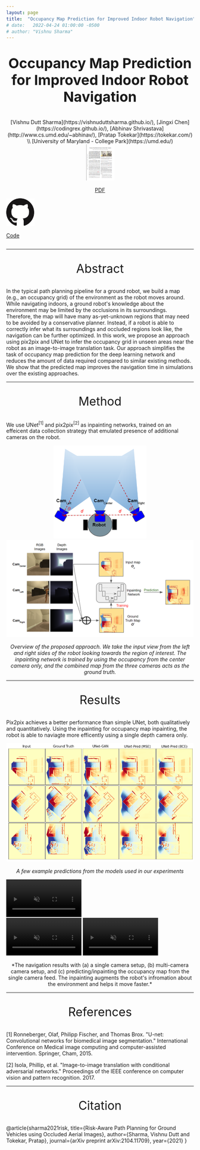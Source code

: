 ```yaml
---
layout: page
title:  "Occupancy Map Prediction for Improved Indoor Robot Navigation"
# date:   2022-04-24 01:00:00 -0500
# author: "Vishnu Sharma"
---
```

<p align="center" style="font-size:28pt"><strong>Occupancy Map Prediction for Improved Indoor Robot Navigation</strong></p>

<div align="center" markdown="1" style="justify-content:space-between;">
[Vishnu Dutt Sharma](https://vishnuduttsharma.github.io/), [Jingxi Chen](https://codingrex.github.io/), [Abhinav Shrivastava](http://www.cs.umd.edu/~abhinav/), [Pratap Tokekar](https://tokekar.com/) \\
[University of Maryland - College Park](https://umd.edu/)
</div>

<div align="center" style="justify-content:space-between;" class="row>
<div class="column">  
<a href="https://arxiv.org/pdf/2104.11709.pdf">
<img src="../img/projects/occmap_icon.png" style="width: 75px;" alt="PDF"/>
</a>

<a href="https://arxiv.org/pdf/2104.11709.pdf">PDF</a>
</div>

<div class="column">  
<a href="https://github.com/VishnuDuttSharma/occupancy_prediction">
<img src="../img/projects/github_icon.png" style="width: 75px;" alt="PDF"/>
</a>

<a href="https://github.com/VishnuDuttSharma/occupancy_prediction">Code</a>
</div>									  
</div>

---

<center>
<p style="font-size:24pt">Abstract</p>
</center>

In the typical path planning pipeline for a ground robot, we build a map (e.g., an occupancy grid) of the environment as the robot moves around. While navigating indoors, a ground robot's knowledge about the environment may be limited by the occlusions in its surroundings. Therefore, the map will have many as-yet-unknown regions that may need to be avoided by a conservative planner. Instead, if a robot is able to correctly infer what its surroundings and occluded regions look like, the navigation can be further optimized. In this work, we propose an approach using pix2pix and UNet to infer the occupancy grid in unseen areas near the robot as an image-to-image translation task. Our approach simplifies the task of occupancy map prediction for the deep learning network and reduces the amount of data required compared to similar existing methods. We show that the predicted map improves the navigation time in simulations over the existing approaches.

---

<center>
<p style="font-size:24pt">Method</p>
</center>

We use UNet<sup>[1]</sup> and pix2pix<sup>[2]</sup> as inpainting networks, trained on an effeicent data collection strategy that emulated presence of additional cameras on the robot.

<div align="center" markdown="1" style="justify-content:space-between;">
<img src="../img/projects/occmap_robot_config.png" alt="Top view of the robot setup" width="250"/>  <img src="../img/projects/occmap_overview.png" alt="Overview of the proposed approach. We take the input view from the left and right sides of the robot looking towards the region of interest. The inpainting network is trained by using the occupancy from the center camera only, and the combined map from the three cameras acts as the ground truth" width="650"/>

*Overview of the proposed approach. We take the input view from the left and right sides of the robot looking towards the region of interest. The inpainting network is trained by using the occupancy from the center camera only, and the combined map from the three cameras acts as the ground truth.*

</div>

---

<center>
<p style="font-size:24pt">Results</p>
</center>

Pix2pix achieves a better performance than simple UNet, both qualitatively and quantitatively. Using the inpainting for occupancy map inpainting, the robot is able to naviagte more efficently using a single depth camera only.

<div align="center" markdown="1" style="justify-content:space-between;">
<img src="../img/projects/result_examples.png" alt="A few example results from the models used in our experiemnts"/> 

*A few example predictions from the models used in our experiments*
</div>

<video width="40%" autoplay loop muted> <source src="../vids/projects/occmap_normal_video.mp4"> </video>  
<video width="40%" autoplay loop muted> <source src="../vids/projects/occmap_gt_video.mp4"> </video> 
<video width="40%" autoplay loop muted> <source src="../vids/projects/occmap_gan_video.mp4"> </video> 

<div align="center" markdown="1" style="justify-content:space-between;"> 
*The navigation results with (a) a single camera setup, (b) multi-camera camera setup, and (c) predicting/inpainting the occupancy map from the single camera feed. The inpainting augments the robot's infromation about the environment and helps it move faster.*
</div>

--- 

<center>
<p style="font-size:24pt">References</p>
</center>
[1] Ronneberger, Olaf, Philipp Fischer, and Thomas Brox. "U-net: Convolutional networks for biomedical image segmentation." International Conference on Medical image computing and computer-assisted intervention. Springer, Cham, 2015.

[2] Isola, Phillip, et al. "Image-to-image translation with conditional adversarial networks." Proceedings of the IEEE conference on computer vision and pattern recognition. 2017.

---

<center>
<p style="font-size:24pt">Citation</p>
</center>
	@article{sharma2021risk,
	  title={Risk-Aware Path Planning for Ground Vehicles using Occluded Aerial Images},
	  author={Sharma, Vishnu Dutt and Tokekar, Pratap},
	  journal={arXiv preprint arXiv:2104.11709},
	  year={2021}
	}


